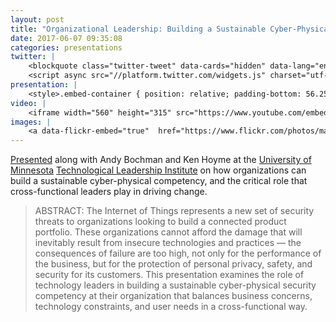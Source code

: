```yaml
---
layout: post
title: "Organizational Leadership: Building a Sustainable Cyber-Physical Security Competency"
date: 2017-06-07 09:35:08
categories: presentations
twitter: |
    <blockquote class="twitter-tweet" data-cards="hidden" data-lang="en"><p lang="en" dir="ltr"><a href="https://twitter.com/UMNTLI">@UMNTLI</a> <a href="https://twitter.com/markbenson">@MarkBenson</a> UoM Alum &amp; <a href="https://twitter.com/exosite">@exosite</a> CTO begs the question; Where are you at on this IoT Org competence roadmap? <a href="https://t.co/xFbq599sF2">pic.twitter.com/xFbq599sF2</a></p>&mdash; Dean Boorman (@Dean_Boorman) <a href="https://twitter.com/Dean_Boorman/status/872603870446444546">June 7, 2017</a></blockquote>
    <script async src="//platform.twitter.com/widgets.js" charset="utf-8"></script>
presentation: |
    <style>.embed-container { position: relative; padding-bottom: 56.25%; height: 0; overflow: hidden; max-width: 100%; } .embed-container iframe, .embed-container object, .embed-container embed { position: absolute; top: 0; left: 0; width: 100%; height: 100%; }</style><div class='embed-container'><iframe src='//www.slideshare.net/slideshow/embed_code/key/15MEG1giD9lZlz' width='595' height='485' frameborder='0' marginwidth='0' marginheight='0' scrolling='no' style='border:1px solid #CCC; border-width:1px; margin-bottom:5px; max-width: 100%;' allowfullscreen> </iframe> <div style='margin-bottom:5px'> <strong> <a href='//www.slideshare.net/MarkBenson5/the-organizational-psychology-of-the-internet-of-things-how-to-use-technology-to-drive-behavioral-change' title='Organizational Leadership: Building a Sustainable Cyber-Physical Security Competency' target='_blank'>Organizational Leadership: Building a Sustainable Cyber-Physical Security Competency</a> </strong> from <strong><a target='_blank' href='https://www.slideshare.net/MarkBenson5'>Mark Benson</a></strong> </div></div>
video: |
    <iframe width="560" height="315" src="https://www.youtube.com/embed/1lP8QQAS5oM" frameborder="0" allowfullscreen></iframe>
images: |
    <a data-flickr-embed="true"  href="https://www.flickr.com/photos/markbenson/35037444542/in/dateposted-public/" title="Mark Benson presenting at the University of Minnesota as part of the Technological Leadership Institute"><img src="https://c1.staticflickr.com/5/4201/35037444542_f8371a1673_b.jpg" width="1024" height="345" alt="Mark Benson presenting at the University of Minnesota as part of the Technological Leadership Institute"></a><script async src="//embedr.flickr.com/assets/client-code.js" charset="utf-8"></script>
---
```


[Presented][ln1] along with Andy Bochman and Ken Hoyme at the [University of Minnesota][ln2] [Technological Leadership Institute][ln3] on how organizations can build a sustainable cyber-physical competency, and the critical role that cross-functional leaders play in driving change.

> ABSTRACT: The Internet of Things represents a new set of security threats to organizations looking to build a connected product portfolio. These organizations cannot afford the damage that will inevitably result from insecure technologies and practices — the consequences of failure are too high, not only for the performance of the business, but for the protection of personal privacy, safety, and security for its customers. This presentation examines the role of technology leaders in building a sustainable cyber-physical security competency at their organization that balances business concerns, technology constraints, and user needs in a cross-functional way.

[ln1]: https://tli.umn.edu/securing-IoT-cyber-physical-systems "Securing the Internet of Things: Cyber-Physical Systems | Technological Leadership Institute"
[ln2]: https://twin-cities.umn.edu/
[ln3]: https://tli.umn.edu/

